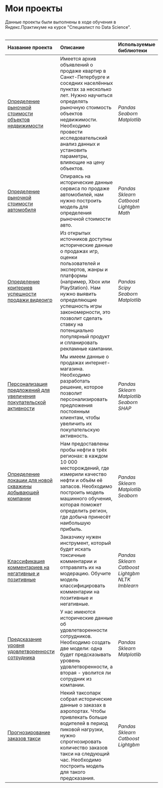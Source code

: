 # Мои проекты
Данные проекты были выполнены в ходе обучения в Яндекс.Практикуме на курсе "Специалист по Data Science".
<br>
<br>

| Название проекта | Описание | Используемые библиотеки | 
| :---------------------- | :---------------------- | :---------------------- | 
| [Определение рыночной стоимости объектов недвижимости](https://github.com/The1enin/Yandex_practicum/tree/main/estate_value) | Имеется архив объявлений о продаже квартир в Санкт-Петербурге и соседних населённых пунктах за несколько лет. Нужно научиться определять рыночную стоимость объектов недвижимости. Необходимо провести исследовательский анализ данных и установить параметры, влияющие на цену объектов. | *Pandas<br>Seaborn<br>Matplotlib* |
| [Определение рыночной стоимости автомобиля](https://github.com/The1enin/Yandex_practicum/tree/main/car_price) | Опираясь на исторические данные сервиса по продаже автомобилей, нам нужно построить модель для определения рыночной стоимости авто.| *Pandas<br>Sklearn<br>Catboost<br>Lightgbm<br>Math* |
| [Определение критериев успешности продажи видеоигр](https://github.com/The1enin/Yandex_practicum/tree/main/games_success) | Из открытых источников доступны исторические данные о продажах игр, оценки пользователей и экспертов, жанры и платформы (например, Xbox или PlayStation). Нам нужно выявить определяющие успешность игры закономерности,  это позволит сделать ставку на потенциально популярный продукт и спланировать рекламные кампании.| *Pandas<br>Scipy<br>Seaborn<br>Matplotlib* |
| [Персонализация предложений для увеличения покупательской активности](https://github.com/The1enin/Yandex_practicum/tree/main/offers_personalization) | Мы имеем данные о продажах интернет-магазина.  Необходимо разработать решение, которое позволит персонализировать предложения постоянным клиентам, чтобы увеличить их покупательскую активность.  | *Pandas<br>Sklearn<br>Matplotlib<br>Seaborn<br>SHAP* |
| [Определение локации для новой скважины добывающей компании](https://github.com/The1enin/Yandex_practicum/tree/main/choose_well_location) | Нам предоставлены пробы нефти в трёх регионах: в каждом 10 000 месторождений, где измерили качество нефти и объём её запасов. Необходимо построить модель машинного обучения, которая поможет определить регион, где добыча принесёт наибольшую прибыль. | *Pandas<br>Sklearn<br>Matplotlib<br>Seaborn* |
| [Классификация комментариев на негативные и позитивные](https://github.com/The1enin/Yandex_practicum/tree/main/comments_classifier) | Заказчику нужен инструмент, который будет искать токсичные комментарии и отправлять их на модерацию. Обучите модель классифицировать комментарии на позитивные и негативные. | *Pandas<br>Sklearn<br>Catboost<br>Lightgbm<br>NLTK<br>Imblearn*|
| [Предсказание уровня удовлетворенности сотрудника](https://github.com/The1enin/Yandex_practicum/tree/main/satisfaction) | У нас имеются исторические данные об удовлетворенности сотрудников. Необходимо создать две модели: одна будет предсказывать уровень удовлетворенности, а вторая - уволится ли сотрудник из компании.  | *Pandas<br>Sklearn<br>Matplotlib* |
| [Прогнозирование заказов такси](https://github.com/The1enin/Yandex_practicum/tree/main/taxi_service) | Некий таксопарк собрал исторические данные о заказах в аэропортах. Чтобы привлекать больше водителей в период пиковой нагрузки, нужно спрогнозировать количество заказов такси на следующий час. Необходимо построить модель для такого предсказания.  | *Pandas<br>Sklearn<br>Catboost<br>Lightgbm* |



